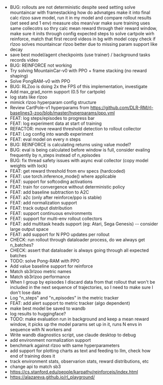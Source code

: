 - BUG: rollouts are not deterministic despite seed setting
solve mountaincar with framestacking
how do advnatges make it into final calc
rlzoo save model, run it in my model and compare rollout results (set seed and 1 env)
measure obs mean/var
make sure training uses same collecotrs so thry calc mean reward through their reward window, make sure it inits through config
expected steps to solve cartpole wirh reinforce, match that first
record videos in bg with model copy
check if rlzoo solves mountaincar
rlzoo better due to missing param support like decay
- save best model/agent checkpoints (use trainer) / background tasks records video 
- BUG: REINFORCE not working
- Try solving MountainCar-v0 with PPO + frame stacking (no reward shaping)
- Solve PongRAM-v0 with PPO
- BUG: RLZoo is doing 2x the FPS of this implementation, investigate
- Add max_grad_norm support (0.5 for cartpole)
- log stats like rlzoo
- mimick rlzoo hyperparam config structure
- Review CartPole-v1 hyperparams from https://github.com/DLR-RM/rl-baselines3-zoo/blob/master/hyperparams/ppo.yml
- FEAT: log steps/episodes to progress bar
- FEAT: log experiment data at start of training
- REFACTOR: move reward threshold detection to rollout collector
- FEAT: Log config into wandb experiment
- FEAT: eval model on every n steps
- BUG: REINFORCE is calculating returns using value model?
- BUG: eval is being calculated before window is full, consider evaling frequently by n_steps instead of n_episodes
- BUG: fix thread safety issues with async eval collector (copy model weights with lock)
- FEAT: get reward threshold from env specs (hardcoded)
- FEAT: use torch.inference_mode() where applicable
- FEAT: support for softcoding activations
- FEAT: train for convergence without deterministic policy
- FEAT: add baseline subtraction to A2C
- FEAT: a2c (only after reinforce/ppo is stable)
- FEAT: add normalization support
- FEAT: track output distribution
- FEAT: support continuous environments
- FEAT: support for multi-env rollout collectors
- FEAT: add multitask heads support (eg: Atari, Sega Genesis) -- consider large output space
- FEAT: add support for N PPO updates per rollout
- CHECK: run rollout through dataloader process, do we always get n_batches?
- CHECK: assert that dataloader is always going through all expected batches
- TODO: solve Pong-RAM with PPO
- Add value baseline support for reinforce
- Match sb3rlzoo metric names
- Match sb3rlzoo performance
- When I group by episodes I discard data from that rollout that won't be included in the next sequence of trajectories, so I need to make sure I don't lose data
- Log "n_steps" and "n_episodes" in the metric tracker
- FEAT: add alert support to metric tracker (algo dependent)
- make best model be saved to wandb
- log results to huggingface?
- TODO: make evaluation run in background and keep a mean reward window, it picks up the model params set up in it, runs N envs in sequence with N workers and 
- Write wandb diagnostics script, use claude desktop to debug
- add environment normalization support
- benchmark against rlzoo with same hyperparameters
- add support for plotting charts as text and feeding to llm, check how end of training does it
- track environment stats, observarion stats, reward distributions, etc
- change api to match sb3
- https://cs.stanford.edu/people/karpathy/reinforcejs/index.html
- https://alazareva.github.io/rl_playground/